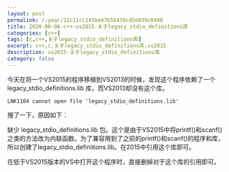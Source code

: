 ```yaml
---
layout: post
permalink: /:year/22c11cc145be47b5b439cd5e039c0488
title: 2020-06-06-c++-vs2015-关于legacy_stdio_definitions库
categories: [c++]
tags: [c,c++,关于legacy_stdio_definitions库]
excerpt: c++,c,关于legacy_stdio_definitions库,vs2015
description: vs2015-关于legacy_stdio_definitions库
category: false
---
```



今天在将一个VS2015的程序移植到VS2013的时候，发现这个程序依赖了一个legacy_stdio_definitions.lib 库，而VS2013却没有这个库。
```
LNK1104 cannot open file 'legacy_stdio_definitions.lib'
```

搜了一下，原因如下：


缺少 legacy_stdio_definitions.lib 包。这个是由于VS2015中将printf()和scanf()之类的方法改为内联函数。为了兼容用到了之前的printf()和scanf()的程序和库，所以创建了legacy_stdio_definitions.lib。在2015中引用这个库即可。

在低于VS2015版本的VS中打开这个程序时，直接删掉对于这个库的引用即可。

